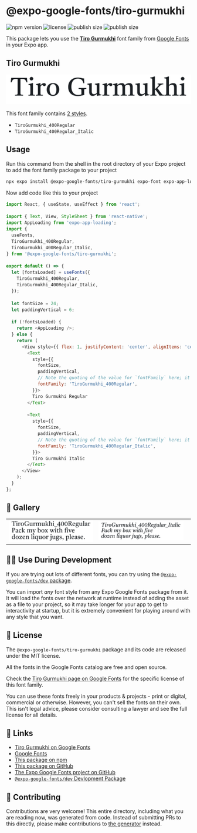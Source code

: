 # @expo-google-fonts/tiro-gurmukhi

![npm version](https://flat.badgen.net/npm/v/@expo-google-fonts/tiro-gurmukhi)
![license](https://flat.badgen.net/github/license/expo/google-fonts)
![publish size](https://flat.badgen.net/packagephobia/install/@expo-google-fonts/tiro-gurmukhi)
![publish size](https://flat.badgen.net/packagephobia/publish/@expo-google-fonts/tiro-gurmukhi)

This package lets you use the [**Tiro Gurmukhi**](https://fonts.google.com/specimen/Tiro+Gurmukhi) font family from [Google Fonts](https://fonts.google.com/) in your Expo app.

## Tiro Gurmukhi

![Tiro Gurmukhi](./font-family.png)

This font family contains [2 styles](#-gallery).

- `TiroGurmukhi_400Regular`
- `TiroGurmukhi_400Regular_Italic`

## Usage

Run this command from the shell in the root directory of your Expo project to add the font family package to your project
```sh
npx expo install @expo-google-fonts/tiro-gurmukhi expo-font expo-app-loading
```

Now add code like this to your project
```js
import React, { useState, useEffect } from 'react';

import { Text, View, StyleSheet } from 'react-native';
import AppLoading from 'expo-app-loading';
import {
  useFonts,
  TiroGurmukhi_400Regular,
  TiroGurmukhi_400Regular_Italic,
} from '@expo-google-fonts/tiro-gurmukhi';

export default () => {
  let [fontsLoaded] = useFonts({
    TiroGurmukhi_400Regular,
    TiroGurmukhi_400Regular_Italic,
  });

  let fontSize = 24;
  let paddingVertical = 6;

  if (!fontsLoaded) {
    return <AppLoading />;
  } else {
    return (
      <View style={{ flex: 1, justifyContent: 'center', alignItems: 'center' }}>
        <Text
          style={{
            fontSize,
            paddingVertical,
            // Note the quoting of the value for `fontFamily` here; it expects a string!
            fontFamily: 'TiroGurmukhi_400Regular',
          }}>
          Tiro Gurmukhi Regular
        </Text>

        <Text
          style={{
            fontSize,
            paddingVertical,
            // Note the quoting of the value for `fontFamily` here; it expects a string!
            fontFamily: 'TiroGurmukhi_400Regular_Italic',
          }}>
          Tiro Gurmukhi Italic
        </Text>
      </View>
    );
  }
};

```

## 🔡 Gallery


||||
|-|-|-|
|![TiroGurmukhi_400Regular](./TiroGurmukhi_400Regular.ttf.png)|![TiroGurmukhi_400Regular_Italic](./TiroGurmukhi_400Regular_Italic.ttf.png)|||


## 👩‍💻 Use During Development

If you are trying out lots of different fonts, you can try using the [`@expo-google-fonts/dev` package](https://github.com/expo/google-fonts/tree/master/font-packages/dev#readme).

You can import *any* font style from any Expo Google Fonts package from it. It will load the fonts
over the network at runtime instead of adding the asset as a file to your project, so it may take longer
for your app to get to interactivity at startup, but it is extremely convenient
for playing around with any style that you want.

## 📖 License

The `@expo-google-fonts/tiro-gurmukhi` package and its code are released under the MIT license.

All the fonts in the Google Fonts catalog are free and open source.

Check the [Tiro Gurmukhi page on Google Fonts](https://fonts.google.com/specimen/Tiro+Gurmukhi) for the specific license of this font family.

You can use these fonts freely in your products & projects - print or digital, commercial or otherwise. However, you can't sell the fonts on their own. This isn't legal advice, please consider consulting a lawyer and see the full license for all details.

## 🔗 Links

- [Tiro Gurmukhi on Google Fonts](https://fonts.google.com/specimen/Tiro+Gurmukhi)
- [Google Fonts](https://fonts.google.com/)
- [This package on npm](https://www.npmjs.com/package/@expo-google-fonts/tiro-gurmukhi)
- [This package on GitHub](https://github.com/expo/google-fonts/tree/master/font-packages/tiro-gurmukhi)
- [The Expo Google Fonts project on GitHub](https://github.com/expo/google-fonts)
- [`@expo-google-fonts/dev` Devlopment Package](https://github.com/expo/google-fonts/tree/master/font-packages/dev)

## 🤝 Contributing

Contributions are very welcome! This entire directory, including what you are reading now, was generated from code. Instead of submitting PRs to this directly, please make contributions to [the generator](https://github.com/expo/google-fonts/tree/master/packages/generator) instead.
